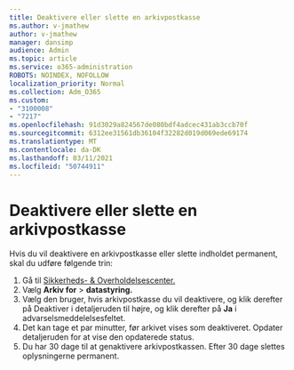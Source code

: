 ```yaml
---
title: Deaktivere eller slette en arkivpostkasse
ms.author: v-jmathew
author: v-jmathew
manager: dansimp
audience: Admin
ms.topic: article
ms.service: o365-administration
ROBOTS: NOINDEX, NOFOLLOW
localization_priority: Normal
ms.collection: Adm_O365
ms.custom:
- "3100008"
- "7217"
ms.openlocfilehash: 91d3029a824567de080bdf4adcec431ab3ccb70f
ms.sourcegitcommit: 6312ee31561db36104f32282d019d069ede69174
ms.translationtype: MT
ms.contentlocale: da-DK
ms.lasthandoff: 03/11/2021
ms.locfileid: "50744911"
---
```

# <a name="disable-or-delete-an-archive-mailbox"></a>Deaktivere eller slette en arkivpostkasse

Hvis du vil deaktivere en arkivpostkasse eller slette indholdet permanent, skal du udføre følgende trin:

1. Gå til [Sikkerheds- & Overholdelsescenter.]( https://go.microsoft.com/fwlink/p/?linkid=2077143)
2. Vælg **Arkiv for**  >  **datastyring.**
3. Vælg den bruger, hvis arkivpostkasse du vil deaktivere, og  klik derefter på Deaktiver i detaljeruden til højre, og klik derefter på **Ja** i advarselsmeddelelsesfeltet.
4. Det kan tage et par minutter, før arkivet vises som deaktiveret. Opdater detaljeruden for at vise den opdaterede status.
5. Du har 30 dage til at genaktivere arkivpostkassen. Efter 30 dage slettes oplysningerne permanent.
